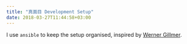 ```yaml
---
title: "真面目 Development Setup"
date: 2018-03-27T11:44:58+03:00
---
```


I use `ansible` to keep the setup organised, inspired by [Werner Gillmer](https://github.com/daemonza/setupmac).
